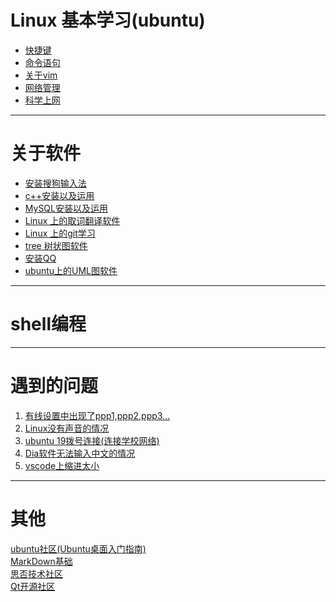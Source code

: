 # Linux 基本学习(ubuntu)

- [快捷键](https://github.com/2501590635/Linux/blob/master/Linux%20%E5%9F%BA%E6%9C%AC%E5%AD%A6%E4%B9%A0(ubuntu)/%E5%BF%AB%E6%8D%B7%E9%94%AE.md)
- [命令语句](https://github.com/2501590635/Linux/blob/master/Linux%20%E5%9F%BA%E6%9C%AC%E5%AD%A6%E4%B9%A0(ubuntu)/%E5%91%BD%E4%BB%A4%E8%AF%AD%E5%8F%A5.md)
- [关于vim](https://github.com/2501590635/Linux/tree/master/Linux%20%E5%9F%BA%E6%9C%AC%E5%AD%A6%E4%B9%A0(ubuntu)/vim%20%E7%9A%84%E4%BD%BF%E7%94%A8)
- [网络管理](https://github.com/Ray-ye/Linux/blob/master/Linux%20%E5%9F%BA%E6%9C%AC%E5%AD%A6%E4%B9%A0(ubuntu)/%E7%BD%91%E7%BB%9C%E7%AE%A1%E7%90%86(1).md)
- [科学上网](https://github.com/Ray-ye/Linux/blob/master/%E9%97%AE%E9%A2%98%E8%A7%A3%E5%86%B3/Qv2ray%E9%85%8D%E7%BD%AE.md)

***
# 关于软件
- [安装搜狗输入法](https://github.com/2501590635/Linux/blob/master/%E8%BD%AF%E4%BB%B6%E5%AE%89%E8%A3%85/%E5%AE%89%E8%A3%85%E6%90%9C%E7%8B%97%E8%BE%93%E5%85%A5%E6%B3%95.md)
- [c++安装以及运用](https://github.com/2501590635/Linux/blob/master/%E8%BD%AF%E4%BB%B6%E5%AE%89%E8%A3%85/C%2B%2B%E5%AE%89%E8%A3%85%E4%BB%A5%E5%8F%8A%E8%BF%90%E7%94%A8.md)
- [MySQL安装以及运用](https://github.com/2501590635/Linux/blob/master/%E8%BD%AF%E4%BB%B6%E5%AE%89%E8%A3%85/MySQL%E5%AE%89%E8%A3%85%E4%BB%A5%E5%8F%8A%E8%BF%90%E7%94%A8.md)
- [Linux 上的取词翻译软件](https://github.com/jiangzc/CuteTranslation)
- [Linux 上的git学习](https://github.com/Mu-lnz/Linux/blob/master/github%E7%AC%94%E8%AE%B0/git_list.md)
- [tree 树状图软件](https://github.com/Ray-ye/Linux/blob/master/%E8%BD%AF%E4%BB%B6%E5%AE%89%E8%A3%85/tree.md)
- [安装QQ](https://github.com/Ray-ye/Linux/blob/master/%E8%BD%AF%E4%BB%B6%E5%AE%89%E8%A3%85/%E5%AE%89%E8%A3%85QQ.md)
- [ubuntu上的UML图软件](https://blog.csdn.net/shui1025701856/article/details/78478119)
***
# shell编程
***
# 遇到的问题
1. [有线设置中出现了ppp1,ppp2,ppp3...](https://forum.ubuntu.org.cn/viewtopic.php?t=329858)
2. [Linux没有声音的情况](https://mumatong.com/blog/2018/07/02/%E8%A7%A3%E5%86%B3ubuntu-18-04%E7%B3%BB%E7%BB%9F%E6%B2%A1%E6%9C%89%E5%A3%B0%E9%9F%B3%E7%9A%84%E9%97%AE%E9%A2%98/)
3. [ubuntu 19拨号连接(连接学校网络)](https://github.com/Ray-ye/Linux/blob/master/%E9%97%AE%E9%A2%98%E8%A7%A3%E5%86%B3/ubutnu%2019%E6%8B%A8%E5%8F%B7%E9%97%AE%E9%A2%98.md)
4. [Dia软件无法输入中文的情况](https://blog.csdn.net/qydcsdn/article/details/88943862)
5. [vscode上缩进太小](https://github.com/Mu-lnz/Linux/blob/master/%E9%97%AE%E9%A2%98%E8%A7%A3%E5%86%B3/ubuntu%2019%E4%B8%ADvscode%E7%BC%A9%E8%BF%9B.md)
***
# 其他<br>
[ubuntu社区(Ubuntu桌面入门指南)](https://wiki.ubuntu.org.cn/Ubuntu%E6%A1%8C%E9%9D%A2%E5%85%A5%E9%97%A8%E6%8C%87%E5%8D%97)<br>
[MarkDown基础](https://github.com/max-studio/Git-and-MarkDown/blob/master/slides/MarkDown_Study.md#%E4%B9%9D%E4%BB%A3%E7%A0%81)<br>
[思否技术社区](https://segmentfault.com)<br>
[Qt开源社区](http://www.qter.org/)
